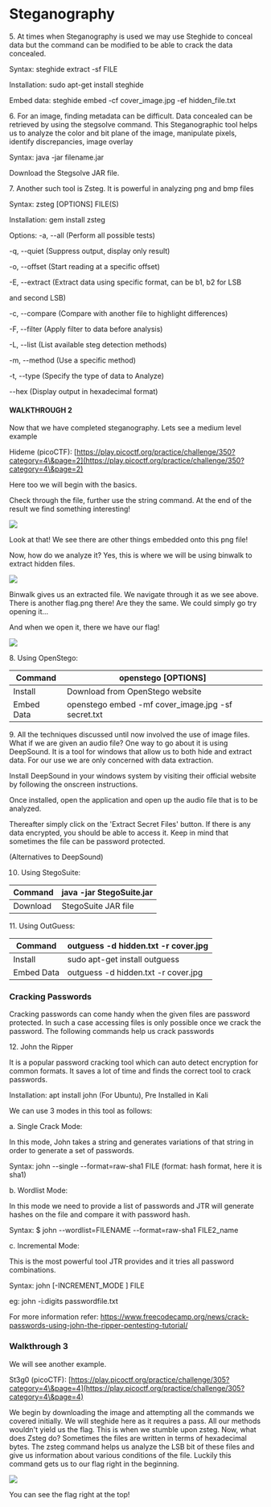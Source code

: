 # Steganography

5\. At times when Steganography is used we may use Steghide to conceal data but the command can be modified to be able to crack the data concealed.&#x20;

&#x20;                        Syntax:    steghide extract -sf FILE

&#x20;                        Installation: sudo apt-get install steghide

&#x20;                        Embed data: steghide embed -cf cover\_image.jpg -ef hidden\_file.txt

6\. For an image, finding metadata can be difficult. Data concealed can be retrieved by using the stegsolve command.  This Steganographic tool helps us to analyze the color and bit plane of the image, manipulate pixels, identify discrepancies, image overlay&#x20;

&#x20;                         Syntax:  java -jar filename.jar

&#x20;                          Download the Stegsolve JAR file.

7\. Another such tool is Zsteg. It is powerful in analyzing png and bmp files

&#x20;                           Syntax:   zsteg \[OPTIONS] FILE(S)

&#x20;                           Installation:   gem install zsteg

&#x20;                           Options:         -a, --all (Perform all possible tests)

&#x20;                                                     \-q, --quiet (Suppress output, display only result)

&#x20;                                                     \-o, --offset (Start reading at a specific offset)

&#x20;                                                     \-E, --extract (Extract data using specific format, can be b1, b2 for LSB  &#x20;

&#x20;                                                                               and  second LSB)

&#x20;                                                     \-c, --compare (Compare with another file to highlight differences)

&#x20;                                                     \-F, --filter (Apply filter to data before analysis)

&#x20;                                                     \-L, --list (List available steg detection methods)

&#x20;                                                     \-m, --method (Use a specific method)

&#x20;                                                     \-t, --type (Specify the type of data to Analyze)

&#x20;                                                     \--hex (Display output in hexadecimal format)

#### WALKTHROUGH 2

Now that we have completed steganography. Lets see a medium level example

Hideme (picoCTF): [https://play.picoctf.org/practice/challenge/350?category=4\&page=2](https://play.picoctf.org/practice/challenge/350?category=4\&page=2)

Here too we will begin with the basics.

Check through the file, further use the string command. At the end of the result we find something interesting!

![](https://lh7-us.googleusercontent.com/docsz/AD\_4nXfv9HWmWuQ732hn2ZwihpvO-yG1OPWuWLGge2MfjsRYvX92h8cgkPl2bkffz3sHz6CsB61rJZZ2EnbSkYkrilr-YV26cQk\_H-OLHrMp\_SeQiPBTWE7lWQvKMxWtwFYFzoeuYsX4uYzPTsYcZgpHj28W\_30U?key=3tC4LW6BC-ghAujvhgrQ3Q)

Look at that! We see there are other things embedded onto this png file!&#x20;

Now, how do we analyze it? Yes, this is where we will be using binwalk to extract hidden files.&#x20;

![](https://lh7-us.googleusercontent.com/docsz/AD\_4nXcHMS9t9Eb9LwnYyBcOUmmyJdHdgtbkhMfLmZJ9c\_3SZ\_qj5QQIluM4p6KpGualSf0ijfkGhhCOyrEZg7qPx3VaJ9hmE4A0E1mdVVSmj-YNN0NHTmUW6qbfJJ3yK3UTHRMb9Zavks7gT41W9zhf-cv6Hxg?key=3tC4LW6BC-ghAujvhgrQ3Q)

Binwalk gives us an extracted file. We navigate through it as we see above. There is another flag.png there! Are they the same. We could simply go try opening it… &#x20;

And when we open it, there we have our flag!&#x20;

![](https://lh7-us.googleusercontent.com/docsz/AD\_4nXdg3vQQkJ-GFfXXfgJ3WCnXk7f1961NqNmWLJ9iidL-6RMXVUFwhxbe28RXyhBrygcSJ8Kco9MIsuVd0yVNIgTmwcpSEZSzQA6mCxLqeASDDFOJAwtyVedbMMk3zTyMIPoTELAVcwz4U6\_CD1Rd4D2yx4w?key=3tC4LW6BC-ghAujvhgrQ3Q)



8\. Using OpenStego:

&#x20; &#x20;

| Command    | openstego \[OPTIONS]                                |
| ---------- | --------------------------------------------------- |
| Install    | Download from OpenStego website                     |
| Embed Data | openstego embed -mf cover\_image.jpg -sf secret.txt |



9\.  All the techniques discussed until now involved the use of image files. What if we are given an audio file? One way to go about it is using DeepSound. It is a tool for windows that allow us to both hide and extract data. For our use we are only concerned with data extraction.&#x20;

Install DeepSound in your windows system by visiting their official website by following the onscreen instructions.&#x20;

Once installed, open the application and open up the audio file that is to be analyzed.&#x20;

Thereafter simply click on the 'Extract Secret Files' button. If there is any data encrypted, you should be able to access it. Keep in mind that sometimes the file can be password protected.&#x20;

(Alternatives to DeepSound)



10. Using StegoSuite:

| Command                        | java -jar StegoSuite.jar                                      |
| ------------------------------ | ------------------------------------------------------------- |
|                       Download |                                           StegoSuite JAR file |



11\. Using OutGuess:

| Command                   | outguess -d hidden.txt -r cover.jpg               |
| ------------------------- | ------------------------------------------------- |
|                   Install |                 sudo apt-get install outguess     |
|             Embed Data    |               outguess -d hidden.txt -r cover.jpg |

### &#x20;Cracking Passwords



Cracking passwords can come handy when the given files are password protected. In such a case accessing files is only possible once we crack the password. The following commands help us crack passwords

12\. John the Ripper

It is a popular password cracking tool which can auto detect encryption for common formats.  It saves a lot of time and finds the correct tool to crack passwords.

Installation: apt install john (For Ubuntu), Pre Installed in Kali

We can use 3 modes in this tool as follows:&#x20;

a. Single Crack Mode:

In this mode, John takes a string and generates variations of that string in order to  generate a set of passwords.

&#x20;                     Syntax:  john --single --format=raw-sha1 FILE   (format: hash format, here it is sha1)

b. Wordlist Mode:

In this mode  we need to provide a list of passwords and JTR will generate hashes on the file and compare it with password hash.&#x20;

&#x20;                    Syntax:  $ john --wordlist=FILENAME --format=raw-sha1 FILE2\_name

c. Incremental Mode:

This is the most powerful tool JTR provides and it tries all password combinations.&#x20;

&#x20;                    Syntax: john \[-INCREMENT\_MODE ]   FILE

&#x20;                    eg:  john -i:digits passwordfile.txt

For more information refer: https://www.freecodecamp.org/news/crack-passwords-using-john-the-ripper-pentesting-tutorial/



### Walkthrough 3

We will see another example.

St3g0 (picoCTF): [https://play.picoctf.org/practice/challenge/305?category=4\&page=4](https://play.picoctf.org/practice/challenge/305?category=4\&page=4)

We begin by downloading the image and attempting all the commands we covered initially. We will steghide here as it requires a pass. All our methods wouldn't yield us the flag. This is when we stumble upon zsteg. Now, what does Zsteg do? Sometimes the files are written in terms of hexadecimal bytes. The zsteg command helps us analyze the LSB bit of these files and give us information about various conditions of the file. Luckily this command gets us to our flag right in the beginning.&#x20;



![](https://lh7-us.googleusercontent.com/docsz/AD\_4nXfNWz\_Fml0gUyq0lKJ1qASFjvNg0S48OJ9Wa-ciJKsu9MWJ4WZp\_YfOf6Cp\_jwedMLClWyUX26JK-i1Axw2iBMCAuti8MPYiSqNMiC7SmsP-aRWPYjA-SJztqNmo7Sm32MsT5ucGvzuNHo9mCQoncApIdw?key=3tC4LW6BC-ghAujvhgrQ3Q)

You can see the flag right at the top!&#x20;
